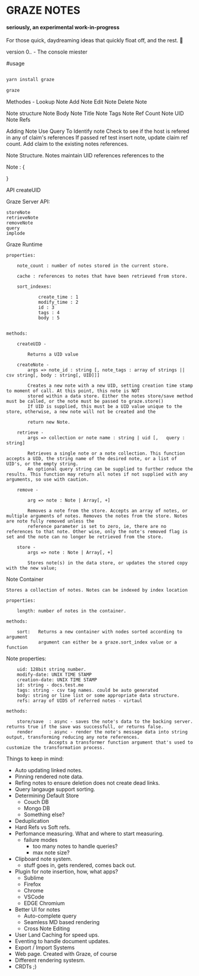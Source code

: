 # GRAZE NOTES

#### seriously, an experimental work-in-progress

For those quick, daydreaming ideas that quickly float off, and the rest. 📓


version 0.*.* - The console miester

#usage
```bash

yarn install graze

graze 

```

Methodes - 
	Lookup Note
	Add Note
	Edit Note
	Delete Note

Note structure
	Note Body
	Note Title
	Note Tags
	Note Ref Count
	Note UID
	Note Refs

Adding Note
	Use Query To Identify note 
	Check to see if the host is refered in any of claim's references
	If passed ref test insert note, update claim ref count. Add claim to the existing notes references.


Note Structure. Notes maintain UID references references to the 

Note : {	
	
}



API 
createUID

Graze Server API:

	storeNote
	retrieveNote
	removeNote
	query
	implode


Graze Runtime

	properties:

		note_count : number of notes stored in the current store. 

		cache : references to notes that have been retrieved from store. 

		sort_indexes: 

				create_time : 1
				modify_time : 2
				id : 3
				tags : 4
				body : 5


	methods:

		createUID - 

			Returns a UID value

		createNote -
			args => note_id : string [, note_tags : array of strings || csv string[, body : string[, UID]]]

			Creates a new note with a new UID, setting creation time stamp to moment of call. At this point, this note is NOT 
			stored within a data store. Either the notes store/save method must be called, or the note must be passed to graze.store()
			If UID is supplied, this must be a UID value unique to the store, otherwise, a new note will not be created and the 

			return new Note.

		retrieve - 
			args => collection or note name : string | uid [,   query : string]

			Retrieves a single note or a note collection. This function accepts a UID, the string name of the desired note, or a list of UID's, or the empty string.
			An optional query string can be supplied to further reduce the results. This function may return all notes if not supplied with any arguments, so use with caution. 

		remove -

			arg => note : Note | Array[, +]

			Removes a note from the store. Accepts an array of notes, or multiple arguments of notes. Removes the notes from the store. Notes are note fully removed unless the 
			reference parameter is set to zero, ie, there are no references to that note. Other wise, only the note's removed flag is set and the note can no longer be retrieved from the store. 

		store - 
			args => note : Note | Array[, +]

			Stores note(s) in the data store, or updates the stored copy with the new value;

Note Container

	Stores a collection of notes. Notes can be indexed by index location

	properties:

		length: number of notes in the container. 

	methods:

		sort:	Returns a new container with nodes sorted according to argument
				argument can either be a graze.sort_index value or a function


Note
	properties:
		
		uid: 128bit string number.  
		modify-date: UNIX TIME STAMP
		creation-date: UNIX TIME STAMP
		id: string - docs.test.me
		tags: string - csv tag names. could be auto generated
		body: string or line list or some appropriate data structure. 
		refs: array of UIDS of referred notes - virtaul 

	methods:

	 	store/save 	: async - saves the note's data to the backing server. returns true if the save was successfull, or returns false. 
	 	render 		: async - render the note's message data into string output, transforming reducing any note references. 
 					Accepts a transformer function argument that's used to customize the transformation process. 

Things to keep in mind:
- Auto updating linked notes.
- Pinning rendered note data.
- Refing notes to ensure deletion does not create dead links.
- Query langauge support sorting. 
- Determining Default Store 
	- Couch DB
	- Mongo DB
	- Something else?
- Deduplication
- Hard Refs vs Soft refs. 
- Perfomance measuring. What and where to start measuring. 
	- failure modes
		- too many notes to handle queries?
		- max note size?
- Clipboard note system. 
	- stuff goes in, gets rendered, comes back out.
- Plugin for note insertion, how, what apps?
 	- Sublime
 	- Firefox
 	- Chrome
 	- VSCode
 	- EDGE Chromium
- Better UI for notes
	- Auto-complete query
	- Seamless MD based rendering
	- Cross Note Editing
- User Land Caching for speed ups.
- Eventing to handle document updates.
- Export / Import Systems
- Web page. Created with Graze, of course
- Different rendering systesm. 
- CRDTs ;)
